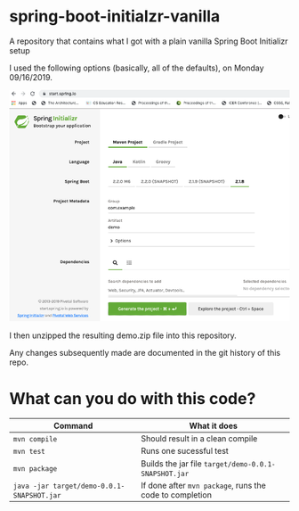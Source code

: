 # spring-boot-initialzr-vanilla

A repository that contains what I got with a plain vanilla Spring Boot Initializr setup

I used the following options (basically, all of the defaults), on Monday 09/16/2019.

![screenshot](/IMAGES/spring-boot-initialzr-screen-shot.png)

I then unzipped the resulting demo.zip file into this repository.

Any changes subsequently made are documented in the git history of this repo.

# What can you do with this code?

| Command | What it does   |
|----------|---------------------------------------|
| `mvn compile` | Should result in a clean compile |
| `mvn test` | Runs one sucessful test |
| `mvn package` | Builds the jar file `target/demo-0.0.1-SNAPSHOT.jar` |
| `java -jar target/demo-0.0.1-SNAPSHOT.jar` | If done after `mvn package`, runs the code to completion |

